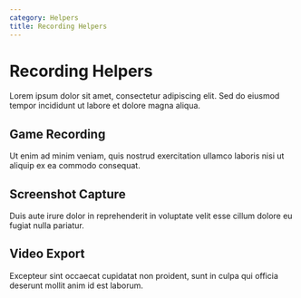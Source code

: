 ```yaml
---
category: Helpers
title: Recording Helpers
---
```


# Recording Helpers

Lorem ipsum dolor sit amet, consectetur adipiscing elit. Sed do eiusmod tempor incididunt ut labore et dolore magna aliqua.

## Game Recording

Ut enim ad minim veniam, quis nostrud exercitation ullamco laboris nisi ut aliquip ex ea commodo consequat.

## Screenshot Capture

Duis aute irure dolor in reprehenderit in voluptate velit esse cillum dolore eu fugiat nulla pariatur.

## Video Export

Excepteur sint occaecat cupidatat non proident, sunt in culpa qui officia deserunt mollit anim id est laborum.